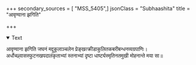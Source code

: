 +++
secondary_sources = [ "MSS_5405",]
jsonClass = "Subhaashita"
title = "आवृण्वाना झगिति"

+++

<details open><summary>Text</summary>

आवृण्वाना झगिति जघनं मद्दुकूलाञ्चलेन प्रेङ्खत्क्रीडाकुलितकबरीबन्धनव्यग्रपाणिः।  
अर्धोच्छ्वासस्फुटनखपदालंकृताभ्यां स्तनाभ्यां दृष्टा धार्ष्ट्यस्मृतिनतमुखी मोहनान्ते मया सा॥
</details>
